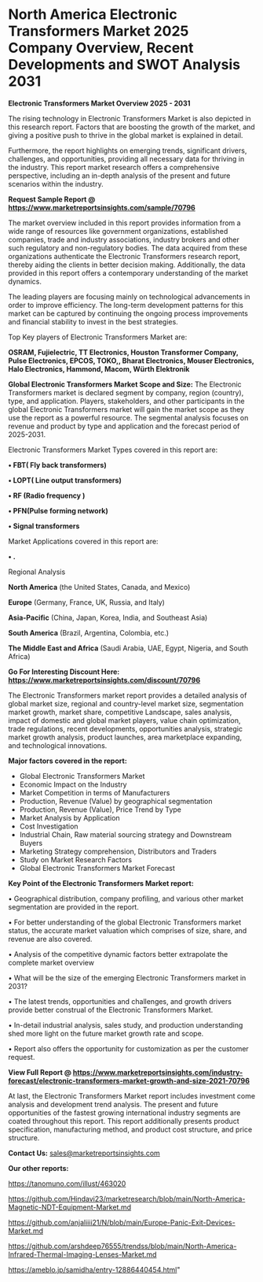 # North America Electronic Transformers Market 2025 Company Overview, Recent Developments and SWOT Analysis 2031

<Strong> Electronic Transformers Market Overview 2025 - 2031</strong>

The rising technology in Electronic Transformers Market is also depicted in this research report. Factors that are boosting the growth of the market, and giving a positive push to thrive in the global market is explained in detail.

Furthermore, the report highlights on emerging trends, significant drivers, challenges, and opportunities, providing all necessary data for thriving in the industry. This report market research offers a comprehensive perspective, including an in-depth analysis of the present and future scenarios within the industry.

<strong>Request Sample Report @ <a href=https://www.marketreportsinsights.com/sample/70796>https://www.marketreportsinsights.com/sample/70796</a></strong>

The market overview included in this report provides information from a wide range of resources like government organizations, established companies, trade and industry associations, industry brokers and other such regulatory and non-regulatory bodies. The data acquired from these organizations authenticate the Electronic Transformers research report, thereby aiding the clients in better decision making. Additionally, the data provided in this report offers a contemporary understanding of the market dynamics.

The leading players are focusing mainly on technological advancements in order to improve efficiency. The long-term development patterns for this market can be captured by continuing the ongoing process improvements and financial stability to invest in the best strategies.

Top Key players of Electronic Transformers Market are:

<strong>OSRAM, Fujielectric, TT Electronics, Houston Transformer Company, Pulse Electronics, EPCOS, TOKO,, Bharat Electronics, Mouser Electronics, Halo Electronics, Hammond, Macom, Würth Elektronik</strong>

<strong><b>Global Electronic Transformers Market Scope and Size:</b></strong>
The Electronic Transformers market is declared segment by company, region (country), type, and application. Players, stakeholders, and other participants in the global Electronic Transformers market will gain the market scope as they use the report as a powerful resource. The segmental analysis focuses on revenue and product by type and application and the forecast period of 2025-2031.

Electronic Transformers Market Types covered in this report are:

<strong>• FBT( Fly back transformers)

• LOPT( Line output transformers)

• RF (Radio frequency )

• PFN(Pulse forming network)

• Signal transformers</strong>

Market Applications covered in this report are:

<strong>• .</strong> 

Regional Analysis

<strong>North America</strong> (the United States, Canada, and Mexico)

<strong>Europe</strong> (Germany, France, UK, Russia, and Italy)

<strong>Asia-Pacific</strong> (China, Japan, Korea, India, and Southeast Asia)

<strong>South America</strong> (Brazil, Argentina, Colombia, etc.)

<strong>The Middle East and Africa</strong> (Saudi Arabia, UAE, Egypt, Nigeria, and South Africa)

<strong>Go For Interesting Discount Here: <a href=https://www.marketreportsinsights.com/discount/70796>https://www.marketreportsinsights.com/discount/70796</a></strong>

The Electronic Transformers market report provides a detailed analysis of global market size, regional and country-level market size, segmentation market growth, market share, competitive Landscape, sales analysis, impact of domestic and global market players, value chain optimization, trade regulations, recent developments, opportunities analysis, strategic market growth analysis, product launches, area marketplace expanding, and technological innovations.

<strong><b>Major factors covered in the report:</b></strong>
<ul>
  <li>Global Electronic Transformers Market </li>
  <li>Economic Impact on the Industry</li>
  <li>Market Competition in terms of Manufacturers</li>
  <li>Production, Revenue (Value) by geographical segmentation</li>
  <li>Production, Revenue (Value), Price Trend by Type</li>
  <li>Market Analysis by Application</li>
  <li>Cost Investigation</li>
  <li>Industrial Chain, Raw material sourcing strategy and Downstream Buyers</li>
  <li>Marketing Strategy comprehension, Distributors and Traders</li>
  <li>Study on Market Research Factors</li>
  <li>Global Electronic Transformers Market Forecast</li>
</ul>

<strong><b>Key Point of the Electronic Transformers Market report:</b></strong>

• Geographical distribution, company profiling, and various other market segmentation are provided in the report.

• For better understanding of the global Electronic Transformers market status, the accurate market valuation which comprises of size, share, and revenue are also covered.

• Analysis of the competitive dynamic factors better extrapolate the complete market overview

• What will be the size of the emerging Electronic Transformers market in 2031?

• The latest trends, opportunities and challenges, and growth drivers provide better construal of the Electronic Transformers Market.

• In-detail industrial analysis, sales study, and production understanding shed more light on the future market growth rate and scope.

• Report also offers the opportunity for customization as per the customer request.

<strong><b>View Full Report @ <a href=https://www.marketreportsinsights.com/industry-forecast/electronic-transformers-market-growth-and-size-2021-70796>https://www.marketreportsinsights.com/industry-forecast/electronic-transformers-market-growth-and-size-2021-70796</a></b></strong>


At last, the Electronic Transformers Market report includes investment come analysis and development trend analysis. The present and future opportunities of the fastest growing international industry segments are coated throughout this report. This report additionally presents product specification, manufacturing method, and product cost structure, and price structure.

<strong>Contact Us:</strong>
sales@marketreportsinsights.com

<strong>Our other reports:</strong>

<a href=https://tanomuno.com/illust/463020>https://tanomuno.com/illust/463020</a>

<a href=https://github.com/Hindavi23/marketresearch/blob/main/North-America-Magnetic-NDT-Equipment-Market.md>https://github.com/Hindavi23/marketresearch/blob/main/North-America-Magnetic-NDT-Equipment-Market.md</a>

<a href=https://github.com/anjaliiii21/N/blob/main/Europe-Panic-Exit-Devices-Market.md>https://github.com/anjaliiii21/N/blob/main/Europe-Panic-Exit-Devices-Market.md</a>

<a href=https://github.com/arshdeep76555/trendss/blob/main/North-America-Infrared-Thermal-Imaging-Lenses-Market.md>https://github.com/arshdeep76555/trendss/blob/main/North-America-Infrared-Thermal-Imaging-Lenses-Market.md</a>

<a href=https://ameblo.jp/samidha/entry-12886440454.html>https://ameblo.jp/samidha/entry-12886440454.html</a>"
